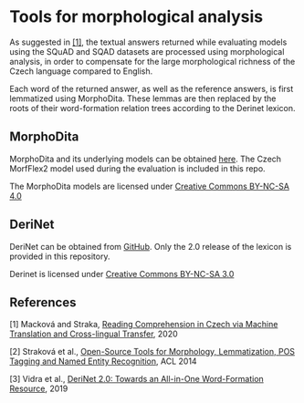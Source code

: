 # Tools for morphological analysis

As suggested in [[1]](#references), the textual answers returned while evaluating models using the SQuAD and SQAD datasets are processed using morphological analysis, in order to compensate for the large morphological richness of the Czech language compared to English.

Each word of the returned answer, as well as the reference answers, is first lemmatized using MorphoDita. These lemmas are then replaced by the roots of their word-formation relation trees according to the Derinet lexicon.

## MorphoDita

MorphoDita and its underlying models can be obtained [here](https://ufal.mff.cuni.cz/morphodita). The Czech MorfFlex2 model used during the evaluation is included in this repo.

The MorphoDita models are licensed under [Creative Commons BY-NC-SA 4.0](https://creativecommons.org/licenses/by-nc-sa/4.0/)

## DeriNet

DeriNet can be obtained from [GitHub](https://github.com/vidraj/derinet). Only the 2.0 release of the lexicon is provided in this repository.

Derinet is licensed under [Creative Commons BY-NC-SA 3.0](https://creativecommons.org/licenses/by-nc-sa/3.0/)

## References

[1] Macková and Straka, [Reading Comprehension in Czech via Machine Translation and Cross-lingual Transfer](https://browse.arxiv.org/pdf/2007.01667.pdf), 2020

[2] Straková et al., [Open-Source Tools for Morphology, Lemmatization, POS Tagging and Named Entity Recognition](https://aclanthology.org/P14-5003), ACL 2014

[3] Vidra et al., [DeriNet 2.0: Towards an All-in-One Word-Formation Resource](https://aclanthology.org/W19-8510), 2019
